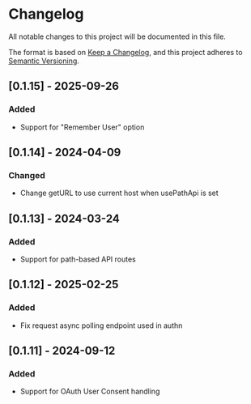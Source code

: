 # Changelog

All notable changes to this project will be documented in this file.

The format is based on [Keep a Changelog](https://keepachangelog.com/en/1.0.0/),
and this project adheres to [Semantic Versioning](https://semver.org/spec/v2.0.0.html).

## [0.1.15] - 2025-09-26

### Added

- Support for "Remember User" option

## [0.1.14] - 2024-04-09

### Changed

- Change getURL to use current host when usePathApi is set

## [0.1.13] - 2024-03-24

### Added

- Support for path-based API routes

## [0.1.12] - 2025-02-25

### Added

- Fix request async polling endpoint used in authn

## [0.1.11] - 2024-09-12

### Added

- Support for OAuth User Consent handling
